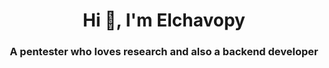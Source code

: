 <h1 align="center">Hi 👋, I'm Elchavopy</h1>
<h3 align="center">A pentester who loves research and also a backend developer</h3><br><br>
  
